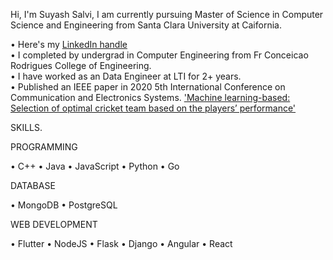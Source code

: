 Hi, I'm Suyash Salvi, I am currently pursuing Master of Science in Computer Science and Engineering from Santa Clara University at Caifornia.

• Here's my [LinkedIn handle](https://www.linkedin.com/in/suyash-salvi/)   
• I completed by undergrad in Computer Engineering from Fr Conceicao Rodrigues College of Engineering.   
• I have worked as an Data Engineer at LTI for 2+ years.   
• Published an IEEE paper in 2020 5th International Conference on Communication and Electronics Systems. ['Machine learning-based: Selection of optimal cricket team based on the players’ performance'](https://ieeexplore.ieee.org/document/9137891)

SKILLS. 

PROGRAMMING

• C++ • Java • JavaScript • Python • Go

DATABASE

• MongoDB • PostgreSQL

WEB DEVELOPMENT

• Flutter • NodeJS • Flask • Django • Angular • React

